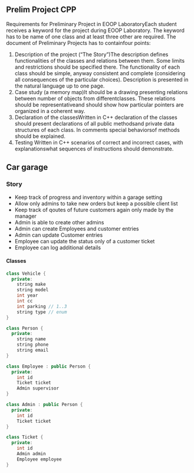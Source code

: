 ## Prelim Project CPP

Requirements for Preliminary Project in EOOP LaboratoryEach student receives a keyword for the project during EOOP Laboratory. 
The keyword has to be name of one class and at least three other are required.
The document of Preliminary Projects has to containfour points:

1.  Description of the project (“The Story”)The description defines functionalities of the classes and relations between them. 
  Some limits and restrictions should be specified there. 
  The functionality of each class should be simple, anyway consistent and complete (considering all consequences of the particular choices). 
  Description is presented in the natural language up to one page.
2.  Case study (a memory map)It should be a drawing presenting relations between number of objects from differentclasses. 
  These relations should be representativeand should show how particular pointers are organized in a coherent way.
3. Declaration of the classesWritten in C++ declaration of the classes should present declarations of all public methodsand private data structures of each class. 
  In comments special behaviorsof methods should be explained.
4.  Testing Written in C++ scenarios of correct and incorrect cases, with explanationswhat sequences of instructions should demonstrate.

## Car garage

### Story

- Keep track of progress and inventory within a garage setting 
- Allow only admins to take new orders but keep a possible client list
- Keep track of qoutes of future customers again only made by the manager
- Admin is able to create other admins
- Admin can create Employees and customer entries
- Admin can update Customer entries
- Employee can update the status only of a customer ticket
- Employee can log additional details 

#### Classes

```c++
class Vehicle {
  private: 
    string make
    string model
    int year
    int cc
    int parking // 1..3
    string type // enum
}

class Person {
  private:
    string name
    string phone
    string email
}

class Employee : public Person {
  private:
    int id
    Ticket ticket
    Admin supervisor
}

class Admin : public Person {
  private: 
    int id
    Ticket ticket
}

class Ticket {
  private:
    int id
    Admin admin
    Employee employee
}
```


